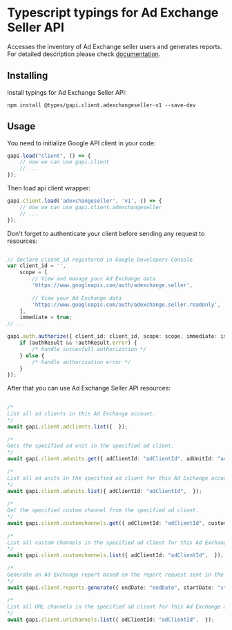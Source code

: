 # Typescript typings for Ad Exchange Seller API
Accesses the inventory of Ad Exchange seller users and generates reports.
For detailed description please check [documentation](https://developers.google.com/ad-exchange/seller-rest/).

## Installing

Install typings for Ad Exchange Seller API:
```
npm install @types/gapi.client.adexchangeseller-v1 --save-dev
```

## Usage

You need to initialize Google API client in your code:
```typescript
gapi.load("client", () => { 
    // now we can use gapi.client
    // ... 
});
```

Then load api client wrapper:
```typescript
gapi.client.load('adexchangeseller', 'v1', () => {
    // now we can use gapi.client.adexchangeseller
    // ... 
});
```

Don't forget to authenticate your client before sending any request to resources:
```typescript

// declare client_id registered in Google Developers Console
var client_id = '',
    scope = [     
        // View and manage your Ad Exchange data
        'https://www.googleapis.com/auth/adexchange.seller',
    
        // View your Ad Exchange data
        'https://www.googleapis.com/auth/adexchange.seller.readonly',
    ],
    immediate = true;
// ...

gapi.auth.authorize({ client_id: client_id, scope: scope, immediate: immediate }, authResult => {
    if (authResult && !authResult.error) {
        /* handle succesfull authorization */
    } else {
        /* handle authorization error */
    }
});            
```

After that you can use Ad Exchange Seller API resources:

```typescript 
    
/* 
List all ad clients in this Ad Exchange account.  
*/
await gapi.client.adclients.list({  }); 
    
/* 
Gets the specified ad unit in the specified ad client.  
*/
await gapi.client.adunits.get({ adClientId: "adClientId", adUnitId: "adUnitId",  }); 
    
/* 
List all ad units in the specified ad client for this Ad Exchange account.  
*/
await gapi.client.adunits.list({ adClientId: "adClientId",  }); 
    
/* 
Get the specified custom channel from the specified ad client.  
*/
await gapi.client.customchannels.get({ adClientId: "adClientId", customChannelId: "customChannelId",  }); 
    
/* 
List all custom channels in the specified ad client for this Ad Exchange account.  
*/
await gapi.client.customchannels.list({ adClientId: "adClientId",  }); 
    
/* 
Generate an Ad Exchange report based on the report request sent in the query parameters. Returns the result as JSON; to retrieve output in CSV format specify "alt=csv" as a query parameter.  
*/
await gapi.client.reports.generate({ endDate: "endDate", startDate: "startDate",  }); 
    
/* 
List all URL channels in the specified ad client for this Ad Exchange account.  
*/
await gapi.client.urlchannels.list({ adClientId: "adClientId",  });
```